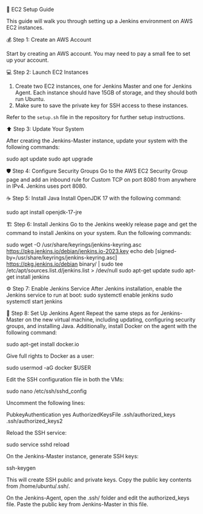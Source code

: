  :rocket: EC2 Setup Guide

This guide will walk you through setting up a Jenkins environment on AWS EC2 instances.

 :moneybag: Step 1: Create an AWS Account

Start by creating an AWS account. You may need to pay a small fee to set up your account. 

 :computer: Step 2: Launch EC2 Instances

1. Create two EC2 instances, one for Jenkins Master and one for Jenkins Agent. Each instance should have 15GB of storage, and they should both run Ubuntu.
2. Make sure to save the private key for SSH access to these instances.

Refer to the `setup.sh` file in the repository for further setup instructions.

 :arrow_up: Step 3: Update Your System

After creating the Jenkins-Master instance, update your system with the following commands:

sudo apt update
sudo apt upgrade

:shield: Step 4: Configure Security Groups
Go to the AWS EC2 Security Group page and add an inbound rule for Custom TCP on port 8080 from anywhere in IPv4. Jenkins uses port 8080.

:coffee: Step 5: Install Java
Install OpenJDK 17 with the following command:

sudo apt install openjdk-17-jre

:building_construction: Step 6: Install Jenkins
Go to the Jenkins weekly release page and get the command to install Jenkins on your system. Run the following commands:

sudo wget -O /usr/share/keyrings/jenkins-keyring.asc \
  https://pkg.jenkins.io/debian/jenkins.io-2023.key
echo deb [signed-by=/usr/share/keyrings/jenkins-keyring.asc] \
  https://pkg.jenkins.io/debian binary/ | sudo tee \
  /etc/apt/sources.list.d/jenkins.list > /dev/null
sudo apt-get update
sudo apt-get install jenkins

:gear: Step 7: Enable Jenkins Service
After Jenkins installation, enable the Jenkins service to run at boot:
sudo systemctl enable jenkins
sudo systemctl start jenkins

:arrows_counterclockwise: Step 8: Set Up Jenkins Agent
Repeat the same steps as for Jenkins-Master on the new virtual machine, including updating, configuring security groups, and installing Java.
Additionally, install Docker on the agent with the following command:

sudo apt-get install docker.io


Give full rights to Docker as a user:


sudo usermod -aG docker $USER

Edit the SSH configuration file in both the VMs:

sudo nano /etc/ssh/sshd_config

Uncomment the following lines:

PubkeyAuthentication yes
AuthorizedKeysFile .ssh/authorized_keys .ssh/authorized_keys2

Reload the SSH service:

sudo service sshd reload 

On the Jenkins-Master instance, generate SSH keys:

ssh-keygen

This will create SSH public and private keys. Copy the public key contents from /home/ubuntu/.ssh/.

On the Jenkins-Agent, open the .ssh/ folder and edit the authorized_keys file. Paste the public key from Jenkins-Master in this file.


